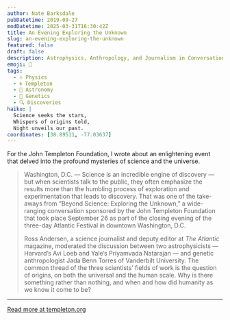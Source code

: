 ```yaml
---
author: Nate Barksdale
pubDatetime: 2019-09-27
modDatetime: 2025-03-31T16:30:42Z
title: An Evening Exploring the Unknown
slug: an-evening-exploring-the-unknown
featured: false
draft: false
description: Astrophysics, Anthropology, and Journalism in Conversation at the Atlantic Festival
emoji: 🔭
tags:
  - ⚛️ Physics
  - 🌀 Templeton
  - 🌌 Astronomy
  - 🧬 Genetics
  - 🔍 Discoveries
haiku: |
  Science seeks the stars,  
  Whispers of origins told,  
  Night unveils our past.
coordinates: [38.89511, -77.03637]
---
```


For the John Templeton Foundation, I wrote about an enlightening event that delved into the profound mysteries of science and the universe.

> Washington, D.C. — Science is an incredible engine of discovery — but when scientists talk to the public, they often emphasize the results more than the humbling process of exploration and experimentation that leads to discovery. That was one of the take-aways from “Beyond Science: Exploring the Unknown,” a wide-ranging conversation sponsored by the John Templeton Foundation that took place September 26 as part of the closing evening of the three-day Atlantic Festival in downtown Washington, D.C.
>
> Ross Andersen, a science journalist and deputy editor at _The Atlantic_ magazine, moderated the discussion between two astrophysicists — Harvard’s Avi Loeb and Yale’s Priyamvada Natarajan — and genetic anthropologist Jada Benn Torres of Vanderbilt University. The common thread of the three scientists’ fields of work is the question of origins, on both the universal and the human scale. Why is there something rather than nothing, and when and how did humanity as we know it come to be?

---

[Read more at templeton.org](https://www.templeton.org/news/an-evening-exploring-the-unknown)
